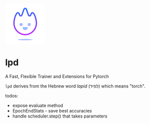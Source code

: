 ![Logo](https://raw.githubusercontent.com/RoySadaka/lpd/master/images/logo.png)

lpd
====
A Fast, Flexible Trainer and Extensions for Pytorch

``lpd`` derives from the Hebrew word *lapid* (לפיד) which means "torch".


todos:
* expose evaluate method
* EpochEndStats - save best accuracies
* handle scheduler.step() that takes parameters

